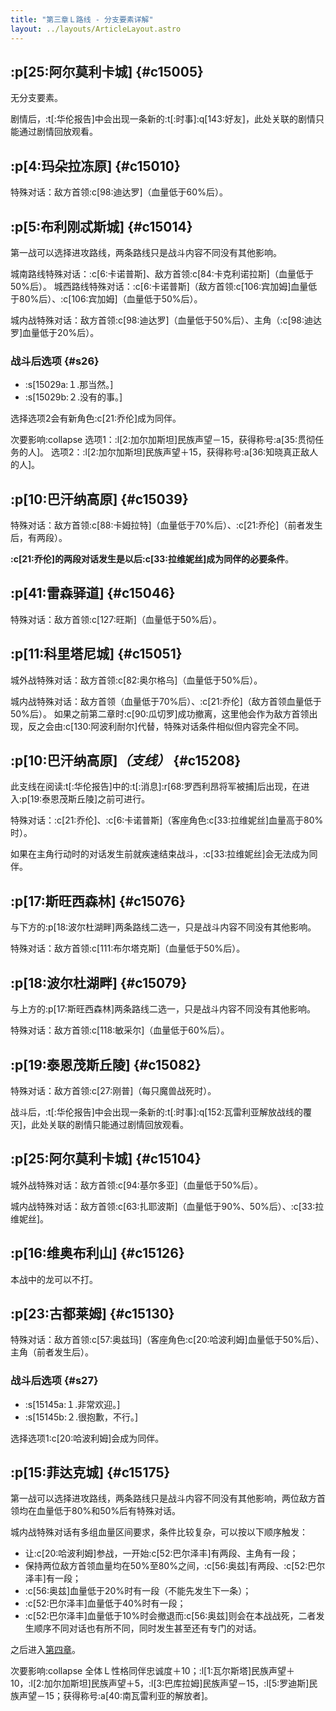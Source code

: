 ```yaml
---
title: "第三章Ｌ路线 - 分支要素详解"
layout: ../layouts/ArticleLayout.astro
---
```


<!-- 「欺骗与被欺骗」 -->


## :p[25:阿尔莫利卡城] {#c15005} <!--3c_4-->

无分支要素。

剧情后，:t[:华伦报告]中会出现一条新的:t[:时事]:q[143:好友]，此处关联的剧情只能通过剧情回放观看。


## :p[4:玛朵拉冻原] {#c15010} <!--3c_6-->

特殊对话：敌方首领:c[98:迪达罗]（血量低于60%后）。


## :p[5:布利刚忒斯城] {#c15014} <!--3c_10-->

第一战可以选择进攻路线，两条路线只是战斗内容不同没有其他影响。

城南路线特殊对话：:c[6:卡诺普斯]、敌方首领:c[84:卡克利诺拉斯]（血量低于50%后）。
城西路线特殊对话：:c[6:卡诺普斯]（敌方首领:c[106:宾加姆]血量低于80%后）、:c[106:宾加姆]（血量低于50%后）。

城内战特殊对话：敌方首领:c[98:迪达罗]（血量低于50%后）、主角（:c[98:迪达罗]血量低于20%后）。

### 战斗后选项 {#s26}

* :s[15029a:１.那当然。]
* :s[15029b:２.没有的事。]

选择选项2会有新角色:c[21:乔伦]成为同伴。

次要影响:collapse
选项1：:l[2:加尔加斯坦]民族声望－15，获得称号:a[35:贯彻任务的人]。
选项2：:l[2:加尔加斯坦]民族声望＋15，获得称号:a[36:知晓真正敌人的人]。


## :p[10:巴汗纳高原] {#c15039} <!--3c_28-->

特殊对话：敌方首领:c[88:卡姆拉特]（血量低于70%后）、:c[21:乔伦]（前者发生后，有两段）。

**:c[21:乔伦]的两段对话发生是以后:c[33:拉维妮丝]成为同伴的必要条件**。


## :p[41:雷森驿道] {#c15046} <!--3c_35-->

特殊对话：敌方首领:c[127:旺斯]（血量低于50%后）。


## :p[11:科里塔尼城] {#c15051} <!--3c_39-->

城外战特殊对话：敌方首领:c[82:奥尔格乌]（血量低于50%后）。

城内战特殊对话：敌方首领（血量低于70%后）、:c[21:乔伦]（敌方首领血量低于50%后）。
如果之前第二章时:c[90:瓜切罗]成功撤离，这里他会作为敌方首领出现，反之会由:c[130:阿波利耐尔]代替，特殊对话条件相似但内容完全不同。


## :p[10:巴汗纳高原]*（支线）* {#c15208} <!--3c_135-->

此支线在阅读:t[:华伦报告]中的:t[:消息]:r[68:罗西利昂将军被捕]后出现，在进入:p[19:泰恩茂斯丘陵]之前可进行。

特殊对话：:c[21:乔伦]、:c[6:卡诺普斯]（客座角色:c[33:拉维妮丝]血量高于80%时）。

如果在主角行动时的对话发生前就疾速结束战斗，:c[33:拉维妮丝]会无法成为同伴。


## :p[17:斯旺西森林] {#c15076} <!--3c_59-->

与下方的:p[18:波尔杜湖畔]两条路线二选一，只是战斗内容不同没有其他影响。

特殊对话：敌方首领:c[111:布尔塔克斯]（血量低于50%后）。


## :p[18:波尔杜湖畔] {#c15079} <!--3c_62-->

与上方的:p[17:斯旺西森林]两条路线二选一，只是战斗内容不同没有其他影响。

特殊对话：敌方首领:c[118:敏采尔]（血量低于60%后）。


## :p[19:泰恩茂斯丘陵] {#c15082} <!--3c_65-->

特殊对话：敌方首领:c[27:刚普]（每只魔兽战死时）。

战斗后，:t[:华伦报告]中会出现一条新的:t[:时事]:q[152:瓦雷利亚解放战线的覆灭]，此处关联的剧情只能通过剧情回放观看。


## :p[25:阿尔莫利卡城] {#c15104} <!--3c_75-->

城外战特殊对话：敌方首领:c[94:基尔多亚]（血量低于50%后）。

城内战特殊对话：敌方首领:c[63:扎耶波斯]（血量低于90%、50%后）、:c[33:拉维妮丝]。


## :p[16:维奥布利山] {#c15126} <!--3c_86-->

本战中的龙可以不打。


## :p[23:古都莱姆] {#c15130} <!--3c_89_a-->

特殊对话：敌方首领:c[57:奥兹玛]（客座角色:c[20:哈波利姆]血量低于50%后）、主角（前者发生后）。

### 战斗后选项 {#s27}

* :s[15145a:１.非常欢迎。]
* :s[15145b:２.很抱歉，不行。]

选择选项1:c[20:哈波利姆]会成为同伴。


## :p[15:菲达克城] {#c15175} <!-- -->

第一战可以选择进攻路线，两条路线只是战斗内容不同没有其他影响，两位敌方首领均在血量低于80%和50%后有特殊对话。

城内战特殊对话有多组血量区间要求，条件比较复杂，可以按以下顺序触发：
* 让:c[20:哈波利姆]参战，一开始:c[52:巴尔泽丰]有两段、主角有一段；
* 保持两位敌方首领血量均在50%至80%之间，:c[56:奥兹]有两段、:c[52:巴尔泽丰]有一段；
* :c[56:奥兹]血量低于20%时有一段（不能先发生下一条）；
* :c[52:巴尔泽丰]血量低于40%时有一段；
* :c[52:巴尔泽丰]血量低于10%时会撤退而:c[56:奥兹]则会在本战战死，二者发生顺序不同对话也有所不同，同时发生甚至还有专门的对话。

之后进入[第四章](./optiondetails-4)。

次要影响:collapse
全体Ｌ性格同伴忠诚度＋10；:l[1:瓦尔斯塔]民族声望＋10，:l[2:加尔加斯坦]民族声望＋5，:l[3:巴库拉姆]民族声望－15，:l[5:罗迪斯]民族声望－15；获得称号:a[40:南瓦雷利亚的解放者]。
